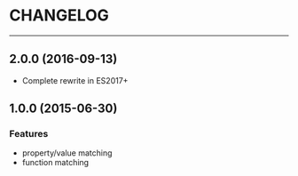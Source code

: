 # CHANGELOG

---

## 2.0.0 (2016-09-13)

- Complete rewrite in ES2017+

## 1.0.0 (2015-06-30)

### Features

- property/value matching
- function matching
